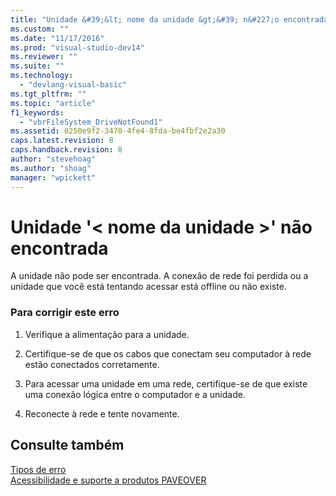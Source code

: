 ```yaml
---
title: "Unidade &#39;&lt; nome da unidade &gt;&#39; n&#227;o encontrada | Microsoft Docs"
ms.custom: ""
ms.date: "11/17/2016"
ms.prod: "visual-studio-dev14"
ms.reviewer: ""
ms.suite: ""
ms.technology: 
  - "devlang-visual-basic"
ms.tgt_pltfrm: ""
ms.topic: "article"
f1_keywords: 
  - "vbrFileSystem_DriveNotFound1"
ms.assetid: 0250e9f2-3470-4fe4-8fda-be4fbf2e2a30
caps.latest.revision: 8
caps.handback.revision: 8
author: "stevehoag"
ms.author: "shoag"
manager: "wpickett"
---
```

# Unidade &#39;&lt; nome da unidade &gt;&#39; n&#227;o encontrada
A unidade não pode ser encontrada. A conexão de rede foi perdida ou a unidade que você está tentando acessar está offline ou não existe.  
  
### Para corrigir este erro  
  
1.  Verifique a alimentação para a unidade.  
  
2.  Certifique\-se de que os cabos que conectam seu computador à rede estão conectados corretamente.  
  
3.  Para acessar uma unidade em uma rede, certifique\-se de que existe uma conexão lógica entre o computador e a unidade.  
  
4.  Reconecte à rede e tente novamente.  
  
## Consulte também  
 [Tipos de erro](../../visual-basic/programming-guide/language-features/error-types.md)   
 [Acessibilidade e suporte a produtos PAVEOVER](http://msdn.microsoft.com/pt-br/14e1d293-7b6d-40a6-bf3e-a92f8ee6c88c)